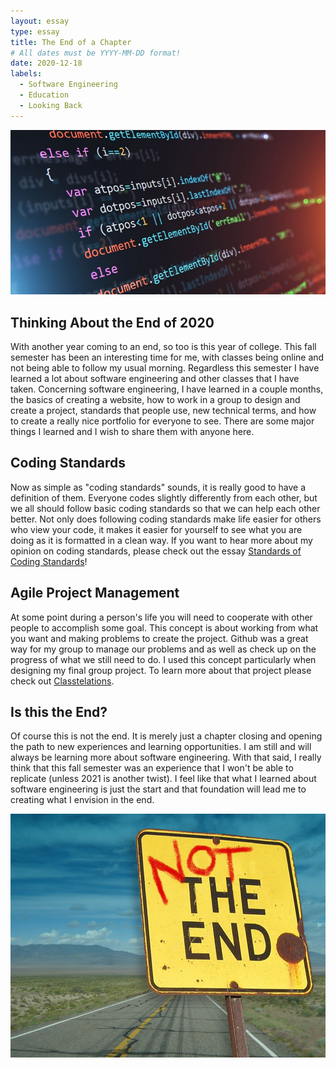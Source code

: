 ```yaml
---
layout: essay
type: essay
title: The End of a Chapter
# All dates must be YYYY-MM-DD format!
date: 2020-12-18
labels:
  - Software Engineering
  - Education
  - Looking Back
---
```


<img class="ui medium centered image" src="../images/software.jpg">

## Thinking About the End of 2020

With another year coming to an end, so too is this year of college. This fall semester has been an interesting time for me, with classes being online and not being able to follow my usual morning. Regardless this semester I have learned a lot about software engineering and other classes that I have taken. Concerning software engineering, I have learned in a couple months, the basics of creating a website, how to work in a group to design and create a project, standards that people use, new technical terms, and how to create a really nice portfolio for everyone to see. There are some major things I learned and I wish to share them with anyone here.

## Coding Standards

Now as simple as "coding standards" sounds, it is really good to have a definition of them. Everyone codes slightly differently from each other, but we all should follow basic coding standards so that we can help each other better. Not only does following coding standards make life easier for others who view your code, it makes it easier for yourself to see what you are doing as it is formatted in a clean way. If you want to hear more about my opinion on coding standards, please check out the essay [Standards of Coding Standards](https://jktang342.github.io/essays/Standards_of_Coding_Standards.html)!

## Agile Project Management

At some point during a person's life you will need to cooperate with other people to accomplish some goal. This concept is about working from what you want and making problems to create the project. Github was a great way for my group to manage our problems and as well as check up on the progress of what we still need to do. I used this concept particularly when designing my final group project. To learn more about that project please check out [Classtelations](https://jktang342.github.io/projects/class-project.html).

## Is this the End?

Of course this is not the end. It is merely just a chapter closing and opening the path to new experiences and learning opportunities. I am still and will always be learning more about software engineering. With that said, I really think that this fall semester was an experience that I won't be able to replicate (unless 2021 is another twist). I feel like that what I learned about software engineering is just the start and that foundation will lead me to creating what I envision in the end.

<img class="ui medium centered image" src="../images/NotTheEnd.jpg">
